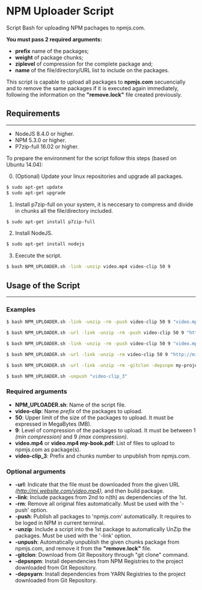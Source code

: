 # NPM Uploader Script

Script Bash for uploading NPM pachages to npmjs.com.

__You must pass 2 required arguments:__ 

* __prefix__ name of the packages;
* __weight__ of package chunks;
* __ziplevel__ of compression for the complete package and;
* __name__ of the file/directory/URL list to include on the packages.

This script is capable to upload all packages to __npmjs.com__ secuencially and to remove the same packages if it is executed again immediately, following the information on the __"remove.lock"__ file created previously.

## Requirements

----------------

* NodeJS 8.4.0 or higher.
* NPM 5.3.0 or higher.
* P7zip-full 16.02 or higher.

To prepare the environment for the script follow this steps (based on Ubuntu 14.04):

0. (Optional) Update your linux repositories and upgrade all packages.

```bash
$ sudo apt-get update
$ sudo apt-get upgrade
```

1. Install p7zip-full on your system, it is neccesary to compress and divide in chunks all the file/directory included.

```bash
$ sudo apt-get install p7zip-full
```

2. Install NodeJS.

```bash
$ sudo apt-get install nodejs
```

3. Execute the script.

```bash
$ bash NPM_UPLOADER.sh -link -unzip video.mp4 video-clip 50 9
```
  
## Usage of the Script

------------------------

### Examples

```bash
$ bash NPM_UPLOADER.sh -link -unzip -rm -push video-clip 50 9 "video.mp4"
```

```bash
$ bash NPM_UPLOADER.sh -url -link -unzip -rm -push video-clip 50 9 "http://mi.website.com/my-book.pdf"
```

```bash
$ bash NPM_UPLOADER.sh -link -unzip -rm -push video-clip 50 9 "video.mp4" "my-book.pdf" "my-document.docx"
```
  
```bash
$ bash NPM_UPLOADER.sh -url -link -unzip -rm video-clip 50 9 "http://mi.website.com/video.mp4" "http://mi.website.com/my-book.pdf"
```
  
```bash
$ bash NPM_UPLOADER.sh -url -link -unzip -rm -gitclon -depsnpm my-project 50 9 "http://github.com/user/my-project.git"
```
  
```bash
$ bash NPM_UPLOADER.sh -unpush "video-clip_3"
```

### Required arguments

* __NPM_UPLOADER.sh__: Name of the script file.
* __video-clip__:  Name _prefix_ of the packages to upload.
* __50__: Upper limit of the size of the packages to upload. It must be expressed in MegaBytes (MB).
* __9__: Level of compression of the packages to upload. It must be between 1 _(min compression)_ and 9 _(max compression)_.
* __video.mp4__ or __video.mp4 my-book.pdf__: List of files to upload to npmjs.com as package(s). 
* __video-clip_3__: Prefix and chunks number to unpublish from npmjs.com.

### Optional arguments

* __-url__: Indicate that the file must be downloaded from the given URL _(http://mi.website.com/video.mp4),_ and then build package.
* __-link__: Include packages from 2nd to n(th) as dependencies of the 1st.
* __-rm__: Remove all original files automatically. Must be used with the '-push' option.
* __-push__: Publish all packages to 'npmjs.com' automatically. It requires to be loged in NPM in current terminal.
* __-unzip__: Include a script into the 1st package to automatically UnZip the packages. Must be used with the '-link' option.
* __-unpush__: Automatically unpublish the given chunks package from npmjs.com, and remove it from the __"remove.lock"__ file.
* __-gitclon__: Download from Git Repository through "git clone" command.
* __-depsnpm__: Install dependencies from NPM Registries to the project downloaded from Git Repository.
* __-depsyarn__: Install dependencies from YARN Registries to the project downloaded from Git Repository.